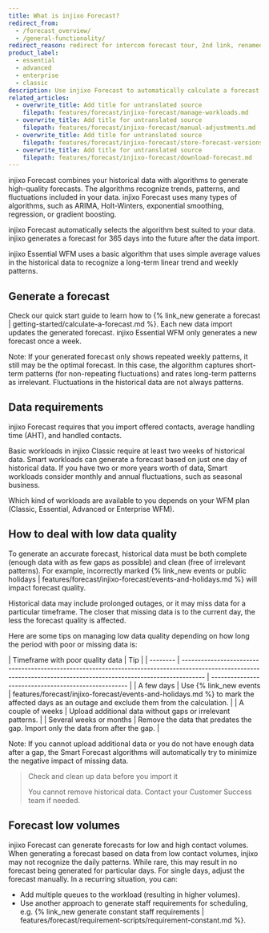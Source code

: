 ```yaml
---
title: What is injixo Forecast?
redirect_from:
  - /forecast_overview/
  - /general-functionality/
redirect_reason: redirect for intercom forecast tour, 2nd link, renamed article in june 2021
product_label:
  - essential
  - advanced
  - enterprise
  - classic
description: Use injixo Forecast to automatically calculate a forecast for contact volume and AHT.
related_articles:
  - overwrite_title: Add title for untranslated source
    filepath: features/forecast/injixo-forecast/manage-workloads.md
  - overwrite_title: Add title for untranslated source
    filepath: features/forecast/injixo-forecast/manual-adjustments.md
  - overwrite_title: Add title for untranslated source
    filepath: features/forecast/injixo-forecast/store-forecast-versions.md
  - overwrite_title: Add title for untranslated source
    filepath: features/forecast/injixo-forecast/download-forecast.md
---
```


injixo Forecast combines your historical data with algorithms to generate high-quality forecasts. The algorithms recognize trends, patterns, and fluctuations included in your data. injixo Forecast uses many types of algorithms, such as ARIMA, Holt-Winters, exponential smoothing, regression, or gradient boosting. 

injixo Forecast automatically selects the algorithm best suited to your data. injixo generates a forecast for 365 days into the future after the data import.

injixo Essential WFM uses a basic algorithm that uses simple average values in the historical data to recognize a long-term linear trend and weekly patterns.

## Generate a forecast

Check our quick start guide to learn how to {% link_new generate a forecast | getting-started/calculate-a-forecast.md %}. Each new data import updates the generated forecast. injixo Essential WFM only generates a new forecast once a week.

Note: If your generated forecast only shows repeated weekly patterns, it still may be the optimal forecast. In this case, the algorithm captures short-term patterns (for non-repeating fluctuations) and rates long-term patterns as irrelevant. Fluctuations in the historical data are not always patterns.

## Data requirements

injixo Forecast requires that you import offered contacts, average handling time (AHT), and handled contacts.

Basic workloads in injixo Classic require at least two weeks of historical data. Smart workloads can generate a forecast based on just one day of historical data. If you have two or more years worth of data, Smart workloads consider monthly and annual fluctuations, such as seasonal business.

Which kind of workloads are available to you depends on your WFM plan (Classic, Essential, Advanced or Enterprise WFM).

## How to deal with low data quality

To generate an accurate forecast, historical data must be both complete (enough data with as few gaps as possible) and clean (free of irrelevant patterns). For example, incorrectly marked {% link_new events or public holidays | features/forecast/injixo-forecast/events-and-holidays.md %} will impact forecast quality.

Historical data may include prolonged outages, or it may miss data for a particular timeframe. The closer that missing data is to the current day, the less the forecast quality is affected. 

Here are some tips on managing low data quality depending on how long the period with poor or missing data is:

| Timeframe with poor quality data     | Tip                                                                                                                                                         |
| -------- | ------------------------------------------------------------------------------------------------------------------------------------------------------------------- | ---------------------------------------------------- |
| A few days | Use {% link_new events | features/forecast/injixo-forecast/events-and-holidays.md %} to mark the affected days as an outage and exclude them from the calculation.                                  |
| A couple of weeks    | Upload additional data without gaps or irrelevant patterns. |
| Several weeks or months  | Remove the data that predates the gap. Import only the data from after the gap.                            |

Note: If you cannot upload additional data or you do not have enough data after a gap, the Smart Forecast algorithms will automatically try to minimize the negative impact of missing data.

> Check and clean up data before you import it
>
> You cannot remove historical data. Contact your Customer Success team if needed.

## Forecast low volumes

injixo Forecast can generate forecasts for low and high contact volumes. When generating a forecast based on data from low contact volumes, injixo may not recognize the daily patterns. While rare, this may result in no forecast being generated for particular days. For single days, adjust the forecast manually. In a recurring situation, you can:

- Add multiple queues to the workload (resulting in higher volumes).
- Use another approach to generate staff requirements for scheduling, e.g. {% link_new generate constant staff requirements | features/forecast/requirement-scripts/requirement-constant.md %}.
